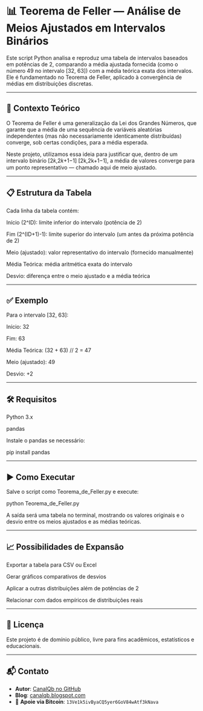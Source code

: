 # 📊 Teorema de Feller — Análise de Meios Ajustados em Intervalos Binários

Este script Python analisa e reproduz uma tabela de intervalos baseados em potências de 2, comparando a média ajustada fornecida (como o número 49 no intervalo [32, 63]) com a média teórica exata dos intervalos. Ele é fundamentado no Teorema de Feller, aplicado à convergência de médias em distribuições discretas.

--- 

## 📘 Contexto Teórico

O Teorema de Feller é uma generalização da Lei dos Grandes Números, que garante que a média de uma sequência de variáveis aleatórias independentes (mas não necessariamente identicamente distribuídas) converge, sob certas condições, para a média esperada.

Neste projeto, utilizamos essa ideia para justificar que, dentro de um intervalo binário 
[2𝑘,2𝑘+1−1] [2k,2k+1−1], a média de valores converge para um ponto representativo — chamado aqui de meio ajustado.

--- 

## 📋 Estrutura da Tabela

Cada linha da tabela contém:

Início (2^ID): limite inferior do intervalo (potência de 2)

Fim (2^(ID+1)-1): limite superior do intervalo (um antes da próxima potência de 2)

Meio (ajustado): valor representativo do intervalo (fornecido manualmente)

Média Teórica: média aritmética exata do intervalo

Desvio: diferença entre o meio ajustado e a média teórica

--- 

## ✅ Exemplo

Para o intervalo [32, 63]:

Início: 32

Fim: 63

Média Teórica: (32 + 63) // 2 = 47

Meio (ajustado): 49

Desvio: +2

--- 

## 🛠️ Requisitos

Python 3.x

pandas

Instale o pandas se necessário:

pip install pandas

--- 

## ▶️ Como Executar

Salve o script como Teorema_de_Feller.py e execute:

python Teorema_de_Feller.py


A saída será uma tabela no terminal, mostrando os valores originais e o desvio entre os meios ajustados e as médias teóricas.

--- 

## 📈 Possibilidades de Expansão

Exportar a tabela para CSV ou Excel

Gerar gráficos comparativos de desvios

Aplicar a outras distribuições além de potências de 2

Relacionar com dados empíricos de distribuições reais

--- 

## 📄 Licença

Este projeto é de domínio público, livre para fins acadêmicos, estatísticos e educacionais.

--- 

## 📬 Contato

- **Autor**: [CanalQb no GitHub](https://github.com/CanalQb)  
- **Blog**: [canalqb.blogspot.com](https://canalqb.blogspot.com)  
- 💸 **Apoie via Bitcoin**: `13Ve1k5ivByaCQ5yer6GoV84wAtf3kNava`
